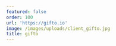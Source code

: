 ```yaml
---
featured: false
order: 100
url: 'https://gifto.io'
image: /images/uploads/client_gifto.jpg
title: gifto
---
```

